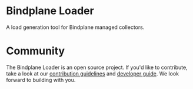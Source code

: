 # Bindplane Loader

A load generation tool for Bindplane managed collectors.

# Community

The Bindplane Loader is an open source project. If you'd like to contribute, take a look at our [contribution guidelines](/docs/CONTRIBUTING.md) and [developer guide](/docs/development.md). We look forward to building with you.
